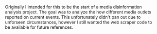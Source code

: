 Originally I intended for this to be the start of a media disinformation analysis project. The goal was to analyze the how different media outlets reported on current events. This unfortunately didn't pan out due to unforseen circumstances, however I still wanted the web scraper code to be available for future references. 
